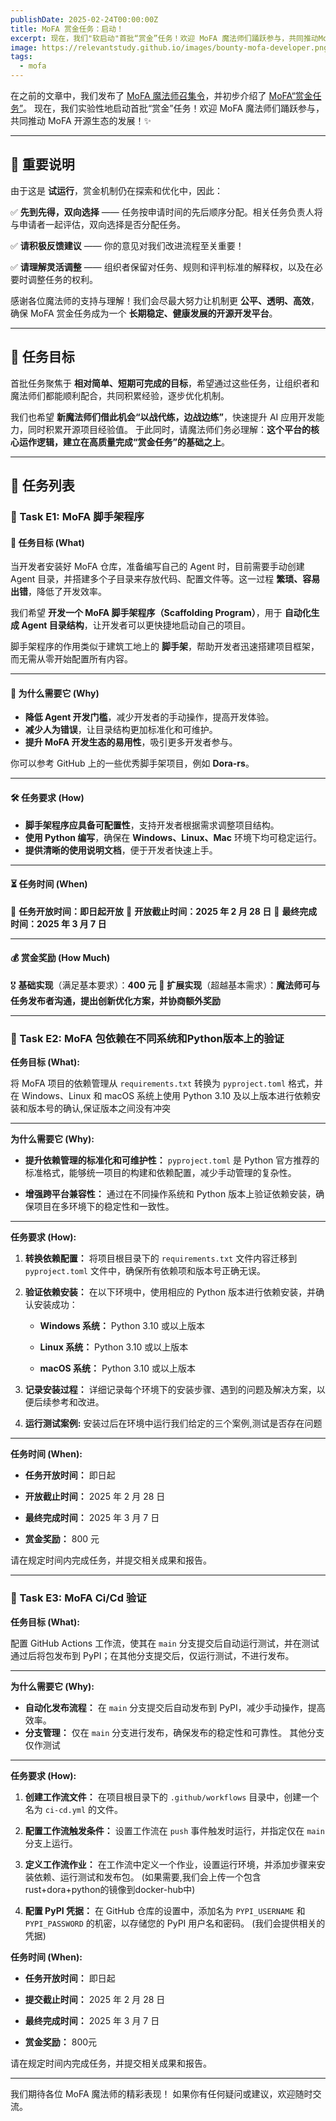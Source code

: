 ```yaml
---
publishDate: 2025-02-24T00:00:00Z
title: MoFA 赏金任务：启动！
excerpt: 现在，我们"软启动"首批“赏金”任务！欢迎 MoFA 魔法师们踊跃参与，共同推动MoFA 开源生态的发展！
image: https://relevantstudy.github.io/images/bounty-mofa-developer.png
tags:
  - mofa
---
```


在之前的文章中，我们发布了 [MoFA 魔法师召集令](https://relevantstudy.github.io/call-for-bounty-developers/)，并初步介绍了 [MoFA“赏金任务”](https://relevantstudy.github.io/types-of-magicians/)。
现在，我们实验性地启动首批“赏金”任务！欢迎 MoFA 魔法师们踊跃参与，共同推动 MoFA 开源生态的发展！✨

------

## 🔔 重要说明

由于这是 **试运行**，赏金机制仍在探索和优化中，因此：

✅ **先到先得，双向选择** —— 任务按申请时间的先后顺序分配。相关任务负责人将与申请者一起评估，双向选择是否分配任务。

✅ **请积极反馈建议** —— 你的意见对我们改进流程至关重要！

✅ **请理解灵活调整** —— 组织者保留对任务、规则和评判标准的解释权，以及在必要时调整任务的权利。

感谢各位魔法师的支持与理解！我们会尽最大努力让机制更 **公平、透明、高效**，确保 MoFA 赏金任务成为一个 **长期稳定、健康发展的开源开发平台**。

------

## 🎯 任务目标

首批任务聚焦于 **相对简单、短期可完成的目标**，希望通过这些任务，让组织者和魔法师们都能顺利配合，共同积累经验，逐步优化机制。

我们也希望 **新魔法师们借此机会“以战代练，边战边练”**，快速提升 AI 应用开发能力，同时积累开源项目经验值。
于此同时，请魔法师们务必理解：**这个平台的核心运作逻辑，建立在高质量完成“赏金任务”的基础之上**。

------

## 📝 任务列表

### **📌 Task E1: MoFA 脚手架程序**

#### 🎯 任务目标 (What)

当开发者安装好 MoFA 仓库，准备编写自己的 Agent 时，目前需要手动创建 Agent 目录，并搭建多个子目录来存放代码、配置文件等。这一过程 **繁琐、容易出错**，降低了开发效率。

我们希望 **开发一个 MoFA 脚手架程序（Scaffolding Program）**，用于 **自动化生成 Agent 目录结构**，让开发者可以更快捷地启动自己的项目。

脚手架程序的作用类似于建筑工地上的 **脚手架**，帮助开发者迅速搭建项目框架，而无需从零开始配置所有内容。

------

#### 🧐 为什么需要它 (Why)

- **降低 Agent 开发门槛**，减少开发者的手动操作，提高开发体验。
- **减少人为错误**，让目录结构更加标准化和可维护。
- **提升 MoFA 开发生态的易用性**，吸引更多开发者参与。

你可以参考 GitHub 上的一些优秀脚手架项目，例如 **Dora-rs**。

------

#### 🛠️ 任务要求 (How)

- **脚手架程序应具备可配置性**，支持开发者根据需求调整项目结构。
- **使用 Python 编写**，确保在 **Windows、Linux、Mac** 环境下均可稳定运行。
- **提供清晰的使用说明文档**，便于开发者快速上手。

------

#### ⏳ 任务时间 (When)

📅 **任务开放时间：即日起开放**
📅 **开放截止时间：2025 年 2 月 28 日**
📅 **最终完成时间：2025 年 3 月 7 日**

------

#### 💰 赏金奖励 (How Much)

🎖 **基础实现**（满足基本要求）：**400 元**
🌟 **扩展实现**（超越基本需求）：**魔法师可与任务发布者沟通，提出创新优化方案，并协商额外奖励**

------

### **📌 Task E2: MoFA 包依赖在不同系统和Python版本上的验证**


**任务目标 (What):**

将 MoFA 项目的依赖管理从 `requirements.txt` 转换为 `pyproject.toml` 格式，并在 Windows、Linux 和 macOS 系统上使用 Python 3.10 及以上版本进行依赖安装和版本号的确认,保证版本之间没有冲突

------

**为什么需要它 (Why):**

- **提升依赖管理的标准化和可维护性：** `pyproject.toml` 是 Python 官方推荐的标准格式，能够统一项目的构建和依赖配置，减少手动管理的复杂性。

- **增强跨平台兼容性：** 通过在不同操作系统和 Python 版本上验证依赖安装，确保项目在多环境下的稳定性和一致性。

------

**任务要求 (How):**

1. **转换依赖配置：** 将项目根目录下的 `requirements.txt` 文件内容迁移到 `pyproject.toml` 文件中，确保所有依赖项和版本号正确无误。

2. **验证依赖安装：** 在以下环境中，使用相应的 Python 版本进行依赖安装，并确认安装成功：

   - **Windows 系统：** Python 3.10 或以上版本

   - **Linux 系统：** Python 3.10 或以上版本

   - **macOS 系统：** Python 3.10 或以上版本

3. **记录安装过程：** 详细记录每个环境下的安装步骤、遇到的问题及解决方案，以便后续参考和改进。
4. **运行测试案例:**  安装过后在环境中运行我们给定的三个案例,测试是否存在问题

------

**任务时间 (When):**

- **任务开放时间：** 即日起

- **开放截止时间：** 2025 年 2 月 28 日

- **最终完成时间：** 2025 年 3 月 7 日

- **赏金奖励：** 800 元

请在规定时间内完成任务，并提交相关成果和报告。

-------

### **📌 Task E3: MoFA Ci/Cd 验证**


**任务目标 (What):**

配置 GitHub Actions 工作流，使其在 `main` 分支提交后自动运行测试，并在测试通过后将包发布到 PyPI；在其他分支提交后，仅运行测试，不进行发布。

--------

**为什么需要它 (Why):**

- **自动化发布流程：** 在 `main` 分支提交后自动发布到 PyPI，减少手动操作，提高效率。
- **分支管理：** 仅在 `main` 分支进行发布，确保发布的稳定性和可靠性。 其他分支仅作测试

--------

**任务要求 (How):**

1. **创建工作流文件：** 在项目根目录下的 `.github/workflows` 目录中，创建一个名为 `ci-cd.yml` 的文件。

2. **配置工作流触发条件：** 设置工作流在 `push` 事件触发时运行，并指定仅在 `main` 分支上运行。

3. **定义工作流作业：** 在工作流中定义一个作业，设置运行环境，并添加步骤来安装依赖、运行测试和发布包。 (如果需要,我们会上传一个包含rust+dora+python的镜像到docker-hub中)

4. **配置 PyPI 凭据：** 在 GitHub 仓库的设置中，添加名为 `PYPI_USERNAME` 和 `PYPI_PASSWORD` 的机密，以存储您的 PyPI 用户名和密码。 (我们会提供相关的凭据)

**任务时间 (When):**

- **任务开放时间：** 即日起
- **提交截止时间：** 2025 年 2 月 28 日
- **最终完成时间：** 2025 年 3 月 7 日

- **赏金奖励：** 800元

请在规定时间内完成任务，并提交相关成果和报告。 

-------

我们期待各位 MoFA 魔法师的精彩表现！
如果你有任何疑问或建议，欢迎随时交流。